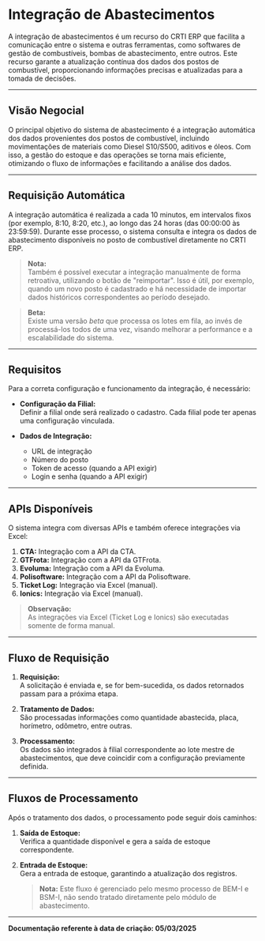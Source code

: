# Integração de Abastecimentos

A integração de abastecimentos é um recurso do CRTI ERP que facilita a comunicação entre o sistema e outras ferramentas, como softwares de gestão de combustíveis, bombas de abastecimento, entre outros. Este recurso garante a atualização contínua dos dados dos postos de combustível, proporcionando informações precisas e atualizadas para a tomada de decisões.

---

## Visão Negocial

O principal objetivo do sistema de abastecimento é a integração automática dos dados provenientes dos postos de combustível, incluindo movimentações de materiais como Diesel S10/S500, aditivos e óleos. Com isso, a gestão do estoque e das operações se torna mais eficiente, otimizando o fluxo de informações e facilitando a análise dos dados.

---

## Requisição Automática

A integração automática é realizada a cada 10 minutos, em intervalos fixos (por exemplo, 8:10, 8:20, etc.), ao longo das 24 horas (das 00:00:00 às 23:59:59). Durante esse processo, o sistema consulta e integra os dados de abastecimento disponíveis no posto de combustível diretamente no CRTI ERP.

> **Nota:**  
> Também é possível executar a integração manualmente de forma retroativa, utilizando o botão de "reimportar". Isso é útil, por exemplo, quando um novo posto é cadastrado e há necessidade de importar dados históricos correspondentes ao período desejado.

> **Beta:**  
> Existe uma versão *beta* que processa os lotes em fila, ao invés de processá-los todos de uma vez, visando melhorar a performance e a escalabilidade do sistema.

---

## Requisitos

Para a correta configuração e funcionamento da integração, é necessário:

- **Configuração da Filial:**  
  Definir a filial onde será realizado o cadastro. Cada filial pode ter apenas uma configuração vinculada.

- **Dados de Integração:**
    - URL de integração
    - Número do posto
    - Token de acesso (quando a API exigir)
    - Login e senha (quando a API exigir)

---

## APIs Disponíveis

O sistema integra com diversas APIs e também oferece integrações via Excel:

1. **CTA:** Integração com a API da CTA.
2. **GTFrota:** Integração com a API da GTFrota.
3. **Evoluma:** Integração com a API da Evoluma.
4. **Polisoftware:** Integração com a API da Polisoftware.
5. **Ticket Log:** Integração via Excel (manual).
6. **Ionics:** Integração via Excel (manual).

> **Observação:**  
> As integrações via Excel (Ticket Log e Ionics) são executadas somente de forma manual.

---

## Fluxo de Requisição

1. **Requisição:**  
   A solicitação é enviada e, se for bem-sucedida, os dados retornados passam para a próxima etapa.

2. **Tratamento de Dados:**  
   São processadas informações como quantidade abastecida, placa, horímetro, odômetro, entre outras.

3. **Processamento:**  
   Os dados são integrados à filial correspondente ao lote mestre de abastecimentos, que deve coincidir com a configuração previamente definida.

---

## Fluxos de Processamento

Após o tratamento dos dados, o processamento pode seguir dois caminhos:

1. **Saída de Estoque:**  
   Verifica a quantidade disponível e gera a saída de estoque correspondente.

2. **Entrada de Estoque:**  
   Gera a entrada de estoque, garantindo a atualização dos registros.
   > **Nota:** Este fluxo é gerenciado pelo mesmo processo de BEM-I e BSM-I, não sendo tratado diretamente pelo módulo de abastecimento.

---

**Documentação referente à data de criação: 05/03/2025**
